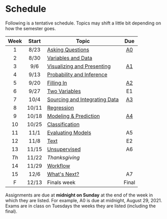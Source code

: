 # Schedule

Following is a tentative schedule.  Topics may shift a little bit depending on how the semester goes.

| Week  | Start |                Topic                |  Due   |
| :---: | :---: | ----------------------------------- | :----: |
|   1   | 8/23  | [Asking Questions][W1]              | [A0][] |
|   2   | 8/30  | [Variables and Data][W2]            |        |
|   3   |  9/6  | [Visualizing and Presenting][W3]    | [A1][] |
|   4   | 9/13  | [Probability and Inference][W4]     |        |
|   5   | 9/20  | [Filling In][W5]                    | [A2][] |
|   6   | 9/27  | [Two Variables][W6]                 |   E1   |
|   7   | 10/4  | [Sourcing and Integrating Data][W7] | [A3][] |
|   8   | 10/11 | [Regression][W8]                    |        |
|   9   | 10/18 | [Modeling & Prediction][W9]         | [A4][] |
|  10   | 10/25 | [Classification][W10]               |        |
|  11   | 11/1  | [Evaluating Models][W11]            |   A5   |
|  12   | 11/8  | [Text][W12]                         |   E2   |
|  13   | 11/15 | [Unsupervised][W13]                 |   A6   |
| *Th*  | 11/22 | *Thanksgiving*                      |        |
|  14   | 11/29 | [Workflow][W14]                     |        |
|  15   | 12/6  | [What's Next?][W15]                 |   A7   |
|   F   | 12/13 | Finals week                         | Final  |

Assignments are due at **midnight on Sunday** at the end of the week in which they are listed. For
example, A0 is due at midnight, August 29, 2021.  Exams are in class on Tuesdays the weeks they are
listed (including the final).

[A0]: assignments/A0/index.md
[A1]: assignments/A1/index.md
[A2]: assignments/A2/index.md
[A3]: assignments/A3/index.md
[A4]: assignments/A4/index.md
[A5]: assignments/A5/index.md
[A6]: assignments/A6/index.md
[A7]: assignments/A7/index.md

[W1]: week1/index.md
[W2]: week2/index.md
[W3]: week3/index.md
[W4]: week4/index.md
[W5]: week5/index.md
[W6]: week6/index.md
[W7]: week7/index.md
[W8]: week8/index.md
[W9]: week9/index.md
[W10]: week10/index.md
[W11]: week11/index.md
[W12]: week12/index.md
[W13]: week13/index.md
[W14]: week14/index.md
[W15]: week15/index.md
